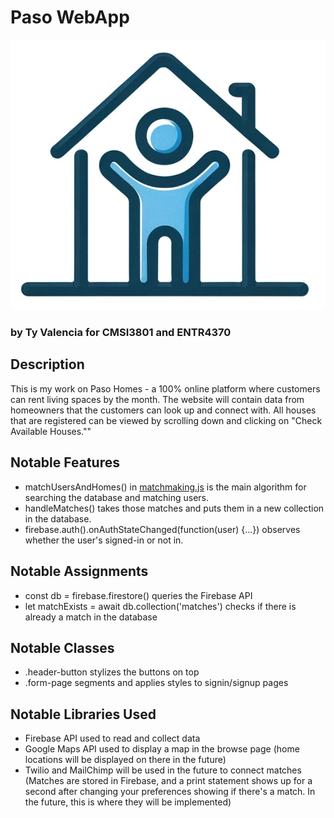 # Paso WebApp 
![Logo](images/paso_logo_2.png)
### by Ty Valencia for CMSI3801 and ENTR4370

## Description
This is my work on Paso Homes - a 100% online platform where customers can rent living spaces by the month. The website will contain data from homeowners that the customers can look up and connect with. All houses that are registered can be viewed by scrolling down and clicking on "Check Available Houses.""

## Notable Features
 - matchUsersAndHomes() in [matchmaking.js](https://github.com/TyValencia/pasohomes/blob/main/scripts/matchmaking.js) is the main algorithm for searching the database and matching users. 
 - handleMatches() takes those matches and puts them in a new collection in the database. 
 - firebase.auth().onAuthStateChanged(function(user) {...}) observes whether the user's signed-in or not in. 

## Notable Assignments
 - const db = firebase.firestore() queries the Firebase API 
 - let matchExists = await db.collection('matches') checks if there is already a match in the database 

## Notable Classes
 - .header-button stylizes the buttons on top 
 - .form-page segments and applies styles to signin/signup pages 

## Notable Libraries Used
 - Firebase API used to read and collect data 
 - Google Maps API used to display a map in the browse page (home locations will be displayed on there in the future) 
 - Twilio and MailChimp will be used in the future to connect matches (Matches are stored in Firebase, and a print statement shows up for a second after changing your preferences showing if there's a match. In the future, this is where they will be implemented)
